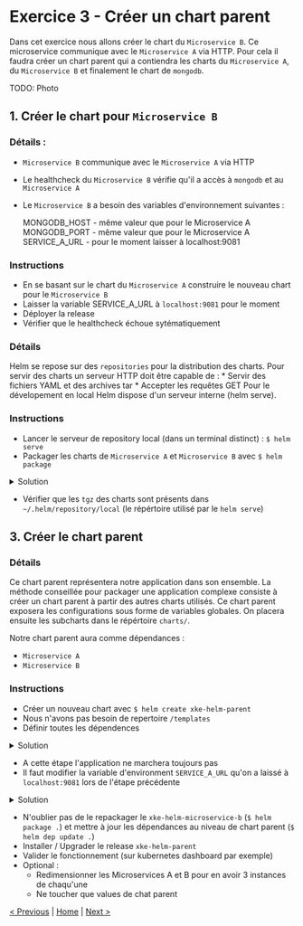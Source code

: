 # Exercice 3 - Créer un chart parent

Dans cet exercice nous allons créer le chart du `Microservice B`. 
Ce microservice communique avec le `Microservice A` via HTTP.
Pour cela il faudra créer un chart parent qui a contiendra les charts du `Microservice A`, du `Microservice B` et finalement le chart de `mongodb`.

TODO: Photo

## 1. Créer le chart pour `Microservice B`

### Détails :
* `Microservice B` communique avec le `Microservice A` via HTTP
* Le healthcheck du `Microservice B` vérifie qu'il a accès à `mongodb` et au `Microservice A`
* Le `Microservice B` a besoin des variables d'environnement suivantes :


    MONGODB_HOST - même valeur que pour le Microservice A
    MONGODB_PORT - même valeur que pour le Microservice A
    SERVICE_A_URL - pour le moment laisser à localhost:9081

### Instructions

* En se basant sur le chart du `Microservice A` construire le nouveau chart pour le `Microservice B`
* Laisser la variable SERVICE_A_URL à `localhost:9081` pour le moment
* Déployer la release
* Vérifier que le healthcheck échoue sytématiquement

### Détails
Helm se repose sur des `repositories` pour la distribution des charts.
Pour servir des charts un serveur HTTP doit être capable de :
    * Servir des fichiers YAML et des archives tar
    * Accepter les requêtes GET
Pour le dévelopement en local Helm dispose d'un serveur interne (helm serve). 

### Instructions

* Lancer le serveur de repository local (dans un terminal distinct) : `$ helm serve`
* Packager les charts de `Microservice A` et `Microservice B` avec `$ helm package`

<details><summary>Solution</summary>
<p>

    $ cd <chart directory>
    $ helm package .

</p>
</details>

* Vérifier que les `tgz` des charts sont présents dans `~/.helm/repository/local` (le répértoire utilisé par le `helm serve`)


## 3. Créer le chart parent
 
### Détails
Ce chart parent représentera notre application dans son ensemble. 
La méthode conseillée pour packager une application complexe consiste à créer un chart parent à partir des autres charts utilisés. 
Ce chart parent exposera les configurations sous forme de variables globales.
On placera ensuite les subcharts dans le répértoire `charts/`.

Notre chart parent aura comme dépendances :

* `Microservice A`
* `Microservice B`


### Instructions

* Créer un nouveau chart avec `$ helm create xke-helm-parent`
* Nous n'avons pas besoin de repertoire `/templates`
* Définir toutes les dépendences 

<details><summary>Solution</summary>
<p>

Créer `requirements.yaml` avec :

    dependencies:
      - name: microservice-a
        version: 0.1.0
        repository: http://127.0.0.1:8879/charts
      - name: microservice-b
        version: 0.1.0
        repository: http://127.0.0.1:8879/charts

</p>
</details>

* A cette étape l'application ne marchera toujours pas
* Il faut modifier la variable d'environment `SERVICE_A_URL` qu'on a laissé à `localhost:9081` lors de l'étape précédente

<details><summary>Solution</summary>
<p>

File `xke-helm-microservice-b/templates/deployment.yaml` :

    env:
    
       ...
    
       - name: SERVICE_A_URL
         value: `"{{- printf "http://%s-%s:9081" .Release.Name "xke-helm-microservice-a" | trunc 63 | trimSuffix "" -}}"`
         
         http://donkey-car-xke-helm-microservice-a:9081
         
       ...

</p>
</details>

* N'oublier pas de le repackager le `xke-helm-microservice-b` (`$ helm package .`) et mettre à jour les dépendances au niveau de chart parent (`$ helm dep update .`)  
* Installer / Upgrader le release `xke-helm-parent`
* Valider le fonctionnement (sur kubernetes dashboard par exemple)
* Optional :
    * Redimensionner les Microservices A et B pour en avoir 3 instances de chaqu'une
    * Ne toucher que values de chat parent


[< Previous](ex2-create-charts.md) | [Home](README.md) | [Next >](ex4-template-helpers.md)